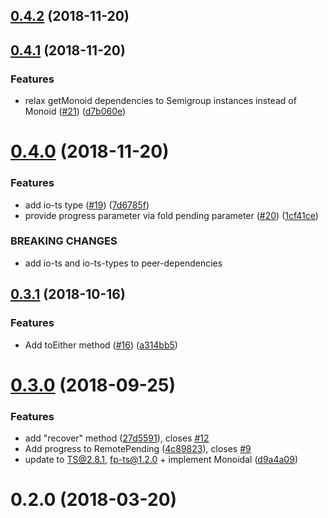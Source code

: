 <a name="0.4.2"></a>
## [0.4.2](https://github.com/devex-web-frontend/remote-data-ts/compare/v0.4.1...v0.4.2) (2018-11-20)



<a name="0.4.1"></a>
## [0.4.1](https://github.com/devex-web-frontend/remote-data-ts/compare/v0.4.0...v0.4.1) (2018-11-20)


### Features

* relax getMonoid dependencies to Semigroup instances instead of Monoid ([#21](https://github.com/devex-web-frontend/remote-data-ts/issues/21)) ([d7b060e](https://github.com/devex-web-frontend/remote-data-ts/commit/d7b060e))



<a name="0.4.0"></a>
# [0.4.0](https://github.com/devex-web-frontend/remote-data-ts/compare/v0.3.1...v0.4.0) (2018-11-20)


### Features

* add io-ts type ([#19](https://github.com/devex-web-frontend/remote-data-ts/issues/19)) ([7d6785f](https://github.com/devex-web-frontend/remote-data-ts/commit/7d6785f))
* provide progress parameter via fold pending parameter ([#20](https://github.com/devex-web-frontend/remote-data-ts/issues/20)) ([1cf41ce](https://github.com/devex-web-frontend/remote-data-ts/commit/1cf41ce))


### BREAKING CHANGES

* add io-ts and io-ts-types to peer-dependencies



<a name="0.3.1"></a>
## [0.3.1](https://github.com/devex-web-frontend/remote-data-ts/compare/v0.3.0...v0.3.1) (2018-10-16)


### Features

* Add toEither method ([#16](https://github.com/devex-web-frontend/remote-data-ts/issues/16)) ([a314bb5](https://github.com/devex-web-frontend/remote-data-ts/commit/a314bb5))



<a name="0.3.0"></a>
# [0.3.0](https://github.com/devex-web-frontend/remote-data-ts/compare/0.2.0...v0.3.0) (2018-09-25)


### Features

* add "recover" method ([27d5591](https://github.com/devex-web-frontend/remote-data-ts/commit/27d5591)), closes [#12](https://github.com/devex-web-frontend/remote-data-ts/issues/12)
* Add progress to RemotePending ([4c89823](https://github.com/devex-web-frontend/remote-data-ts/commit/4c89823)), closes [#9](https://github.com/devex-web-frontend/remote-data-ts/issues/9)
* update to TS@2.8.1, fp-ts@1.2.0 + implement Monoidal ([d9a4a09](https://github.com/devex-web-frontend/remote-data-ts/commit/d9a4a09))



<a name="0.2.0"></a>
# 0.2.0 (2018-03-20)



